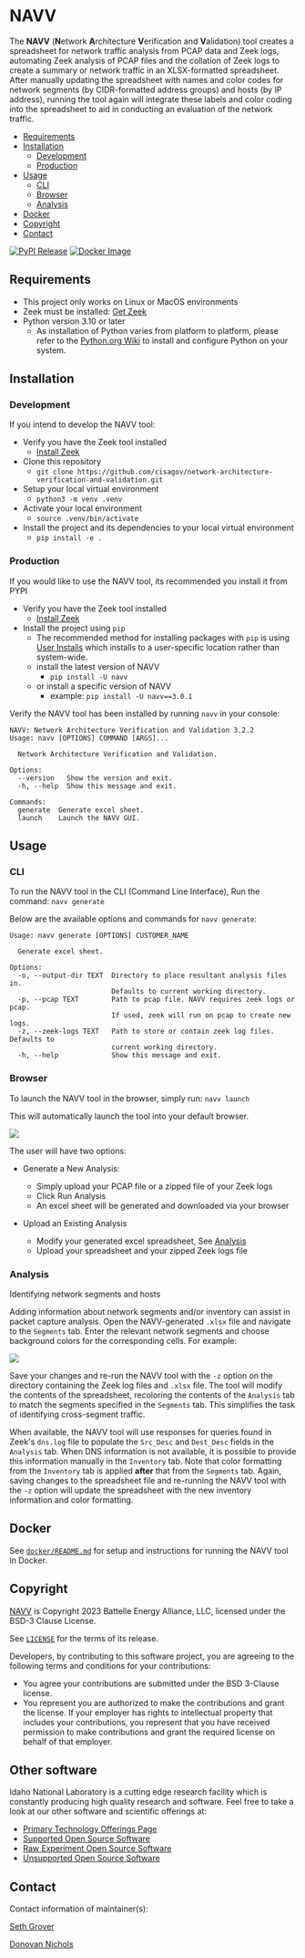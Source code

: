 # NAVV #

The **NAVV** (**N**etwork **A**rchitecture **V**erification and **V**alidation) tool creates a spreadsheet for network traffic analysis from PCAP data and Zeek logs, automating Zeek analysis of PCAP files and the collation of Zeek logs to create a summary or network traffic in an XLSX-formatted spreadsheet. After manually updating the spreadsheet with names and color codes for network segments (by CIDR-formatted address groups) and hosts (by IP address), running the tool again will integrate these labels and color coding into the spreadsheet to aid in conducting an evaluation of the network traffic. 

* [Requirements](#Requirements)
* [Installation](#Installation)
    * [Development](#Development)
    * [Production](#Production)
* [Usage](#Usage)
    * [CLI](#CLI)
    * [Browser](#Browser)
    * [Analysis](#Analysis)
* [Docker](#Docker)
* [Copyright](#Copyright)
* [Contact](#Contact)

[![PyPI Release](https://img.shields.io/pypi/v/navv)](https://pypi.python.org/pypi/navv/)
[![Docker Image](https://github.com/cisagov/network-architecture-verification-and-validation/workflows/navv-build-push-ghcr/badge.svg)](https://github.com/cisagov/network-architecture-verification-and-validation/actions)

## Requirements ##

- This project only works on Linux or MacOS environments
- Zeek must be installed: [Get Zeek](https://zeek.org/get-zeek/)
- Python version 3.10 or later
  - As installation of Python varies from platform to platform, please refer to the [Python.org Wiki](https://wiki.python.org/moin/BeginnersGuide/Download) to install and configure Python on your system.

## Installation ##

### Development ###

If you intend to develop the NAVV tool:
- Verify you have the Zeek tool installed
  - [Install Zeek](https://zeek.org/get-zeek/)
- Clone this repository
  - `git clone https://github.com/cisagov/network-architecture-verification-and-validation.git`
- Setup your local virtual environment
  - `python3 -m venv .venv`
- Activate your local environment
  - `source .venv/bin/activate`
- Install the project and its dependencies to your local virtual environment
  - `pip install -e .`

### Production ###

If you would like to use the NAVV tool, its recommended you install it from PYPI
- Verify you have the Zeek tool installed
  - [Install Zeek](https://zeek.org/get-zeek/)
- Install the project using `pip`
  - The recommended method for installing packages with `pip` is using [User Installs](https://pip.pypa.io/en/stable/user_guide/#user-installs) which installs to a user-specific location rather than system-wide.
  - install the latest version of NAVV
    - `pip install -U navv`
  - or install a specific version of NAVV
    - example:  `pip install -U navv==3.0.1`

Verify the NAVV tool has been installed by running `navv` in your console:

```shell
NAVV: Network Architecture Verification and Validation 3.2.2
Usage: navv [OPTIONS] COMMAND [ARGS]...

  Network Architecture Verification and Validation.

Options:
  --version   Show the version and exit.
  -h, --help  Show this message and exit.

Commands:
  generate  Generate excel sheet.
  launch    Launch the NAVV GUI.
```

## Usage ##

### CLI ###

To run the NAVV tool in the CLI (Command Line Interface), Run the command: `navv generate`

Below are the available options and commands for `navv generate`:
```shell
Usage: navv generate [OPTIONS] CUSTOMER_NAME

  Generate excel sheet.

Options:
  -o, --output-dir TEXT  Directory to place resultant analysis files in.
                         Defaults to current working directory.
  -p, --pcap TEXT        Path to pcap file. NAVV requires zeek logs or pcap.
                         If used, zeek will run on pcap to create new logs.
  -z, --zeek-logs TEXT   Path to store or contain zeek log files. Defaults to
                         current working directory.
  -h, --help             Show this message and exit.
```

### Browser ###

To launch the NAVV tool in the browser, simply run: `navv launch`

This will automatically launch the tool into your default browser.

![](./docs/images/navv-gui.png)

The user will have two options:

- Generate a New Analysis:
  - Simply upload your PCAP file or a zipped file of your Zeek logs
  - Click Run Analysis
  - An excel sheet will be generated and downloaded via your browser

- Upload an Existing Analysis
  - Modify your generated excel spreadsheet, See [Analysis](#Analysis)
  - Upload your spreadsheet and your zipped Zeek logs file

### Analysis ###

Identifying network segments and hosts

Adding information about network segments and/or inventory can assist in packet capture analysis. Open the NAVV-generated `.xlsx` file and navigate to the `Segments` tab. Enter the relevant network segments and choose background colors for the corresponding cells. For example: 

![](./docs/images/segments.png)

Save your changes and re-run the NAVV tool with the `-z` option on the directory containing the Zeek log files and `.xlsx` file. The tool will modify the contents of the spreadsheet, recoloring the contents of the `Analysis` tab to match the segments specified in the `Segments` tab. This simplifies the task of identifying cross-segment traffic.

When available, the NAVV tool will use responses for queries found in Zeek's `dns.log` file to populate the `Src_Desc` and `Dest_Desc` fields in the `Analysis` tab. When DNS information is not available, it is possible to provide this information manually in the `Inventory` tab. Note that color formatting from the `Inventory` tab is applied **after** that from the `Segments` tab. Again, saving changes to the spreadsheet file and re-running the NAVV tool with the `-z` option will update the spreadsheet with the new inventory information and color formatting.

## Docker ##

See [`docker/README.md`](./docker/README.md) for setup and instructions for running the NAVV tool in Docker.

## Copyright ##

[NAVV](https://github.com/cisagov/network-architecture-verification-and-validation) is Copyright 2023 Battelle Energy Alliance, LLC, licensed under the BSD-3 Clause License.

See [`LICENSE`](./LICENSE) for the terms of its release.

Developers, by contributing to this software project, you are agreeing to the following terms and conditions for your contributions:

* You agree your contributions are submitted under the BSD 3-Clause license.
* You represent you are authorized to make the contributions and grant the license. If your employer has rights to intellectual property that includes your contributions, you represent that you have received permission to make contributions and grant the required license on behalf of that employer.

## Other software ##

Idaho National Laboratory is a cutting edge research facility which is constantly producing high quality research and software. Feel free to take a look at our other software and scientific offerings at:

* [Primary Technology Offerings Page](https://www.inl.gov/inl-initiatives/technology-deployment)
* [Supported Open Source Software](https://github.com/cisagov)
* [Raw Experiment Open Source Software](https://github.com/IdahoLabResearch)
* [Unsupported Open Source Software](https://github.com/IdahoLabCuttingBoard)

## Contact ##

Contact information of maintainer(s):

[Seth Grover](mailto:seth.grover@inl.gov?subject=NAVV)

[Donovan Nichols](mailto:donovan.nichols@inl.gov?subject=NAVV)
